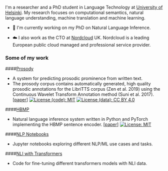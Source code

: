 I'm a researcher and a PhD student in Language Technology at 
[University of Helsinki](https://blogs.helsinki.fi/language-technology/). 
My research focuses on computational semantics, natural language understanding, machine translation and machine learning. 

- 🔬 I'm currently working on my PhD on Natural Language Inference. 

- ☁️ I also work as the CTO at [Nordcloud](https://www.nordcloud.com) UK. Nordcloud is a leading European public cloud managed and 
professional service provider.

### Some of my work

####[Prosody](https://github.com/Helsinki-NLP/prosody)
- A system for predicting prosodic prominence from written text. 
- The prosody corpus contains automatically generated, high quality prosodic annotations for the LibriTTS corpus (Zen et al. 2019) using the Continuous Wavelet Transform Annotation method (Suni et al. 2017). [[paper](https://aclweb.org/anthology/W19-6129/)]
  [![License (code): MIT](https://img.shields.io/badge/License-MIT-yellow.svg)](https://opensource.org/licenses/MIT) [![License (data): CC BY 4.0](https://img.shields.io/badge/License-CC%20BY%204.0-lightgrey.svg)](https://creativecommons.org/licenses/by/4.0/) 

####[HBMP](https://github.com/Helsinki-NLP/HBMP)
- Natural language inference system written in Python and PyTorch implementing the HBMP sentence encoder. [[paper](https://www.cambridge.org/core/journals/natural-language-engineering/article/sentence-embeddings-in-nli-with-iterative-refinement-encoders/AC811644D52446E414333B20FEACE00F)]
  [![License: MIT](https://img.shields.io/badge/License-MIT-yellow.svg)](https://opensource.org/licenses/MIT)

####[NLP Notebooks](https://github.com/aarnetalman/Notebooks)
- Jupyter notebooks exploring different NLP/ML use cases and tasks.

####[NLI with Transformers](https://github.com/aarnetalman/nli-with-transformers)
- Code for fine-tuning different transformers models with NLI data.

<!--
**aarnetalman/aarnetalman** is a ✨ _special_ ✨ repository because its `README.md` (this file) appears on your GitHub profile.

Here are some ideas to get you started:

- 🔭 I’m currently working on ...
- 🌱 I’m currently learning ...
- 👯 I’m looking to collaborate on ...
- 🤔 I’m looking for help with ...
- 💬 Ask me about ...
- 📫 How to reach me: ...
- 😄 Pronouns: ...
- ⚡ Fun fact: ...
-->
